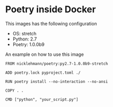 Poetry inside Docker
====================

This images has the following configuration

- OS: stretch
- Python: 2.7
- Poetry: 1.0.0b9

An example on how to use this image

```
FROM nicklehmann/poetry:py2.7-1.0.0b9-stretch

ADD poetry.lock pyproject.toml ./

RUN poetry install --no-interaction --no-ansi

COPY . .

CMD ["python", "your_script.py"]
```
